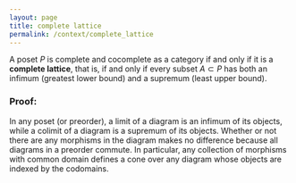 ```yaml
---
layout: page
title: complete lattice
permalink: /context/complete_lattice
---
```

A poset $P$ is complete and cocomplete as a category if and only if it is a  **complete lattice**, that is, if and only if every subset $A \subset P$ has both an infimum $($greatest lower bound$)$ and a supremum $($least upper bound$)$.

### Proof:
In any poset (or preorder), a limit of a diagram is an infimum of its objects, while a colimit of a diagram is a supremum of its objects. Whether or not there are any morphisms in the diagram makes no difference because all diagrams in a preorder commute. In particular, any collection of morphisms with common domain defines a cone over any diagram whose objects are indexed by the codomains.
